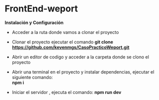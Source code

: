 # FrontEnd-weport

**Instalación y Configuración**
- Acceder a la ruta donde vamos a clonar el proyecto
- Clonar el proyecto ejecutar el comando 
        **git clone https://github.com/kevenmgs/CasoPracticoWeport.git**
- Abrir un editor de codigo y acceder a la carpeta donde se clono el proyecto 
      
- Abrir una terminal en el proyecto y instalar dependencias, ejecutar el siguiente comando:  
        **npm i**
- Iniciar el servidor , ejecuta el comando:
        **npm run dev**
